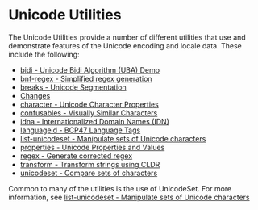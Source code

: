 # Unicode Utilities

The Unicode Utilities provide a number of different utilities that use and
demonstrate features of the Unicode encoding and locale data. These include the
following:

* [bidi - Unicode Bidi Algorithm (UBA) Demo ](bidi)
* [bnf-regex - Simplified regex generation ](bnf)
* [breaks - Unicode Segmentation ](breaks)
* [Changes](changes)
* [character - Unicode Character Properties ](character)
* [confusables - Visually Similar Characters ](confusables)
* [idna - Internationalized Domain Names (IDN) ](idna)
* [languageid - BCP47 Language Tags ](languageid)
* [list-unicodeset - Manipulate sets of Unicode characters ](list-unicodeset)
* [properties - Unicode Properties and Values ](properties)
* [regex - Generate corrected regex ](regex)
* [transform - Transform strings using CLDR ](transform)
* [unicodeset - Compare sets of characters ](unicodeset)

Common to many of the utilities is the use of UnicodeSet. For more information,
see [list-unicodeset - Manipulate sets of Unicode
characters](list-unicodeset.md)
